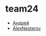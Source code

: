 # team24

- [Андрей](https://andreibakhtinov.github.io/team24/Elena.html)
- [AlexNesterov](https://andreibakhtinov.github.io/team24/Alex.html)